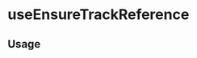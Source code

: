 <!--
!!!! Autogenerated File !!!!
This file was created by @livekit/components-docs-gen and should not be changed manually.
The contents of this file can be replaced at any time which would lead to the loss of all manual changes.
-->

# useEnsureTrackReference

## Usage

<!--USAGE_INSERT_MARKER->


## Props

| Name | Type | Default | Description |
| --- | --- | --- | --- |
| participant | `Participant` |  |  |
| publication | `TrackPublication` |  |  |
| track | `Track` |  |  |
| source | `Source` |  |  |

